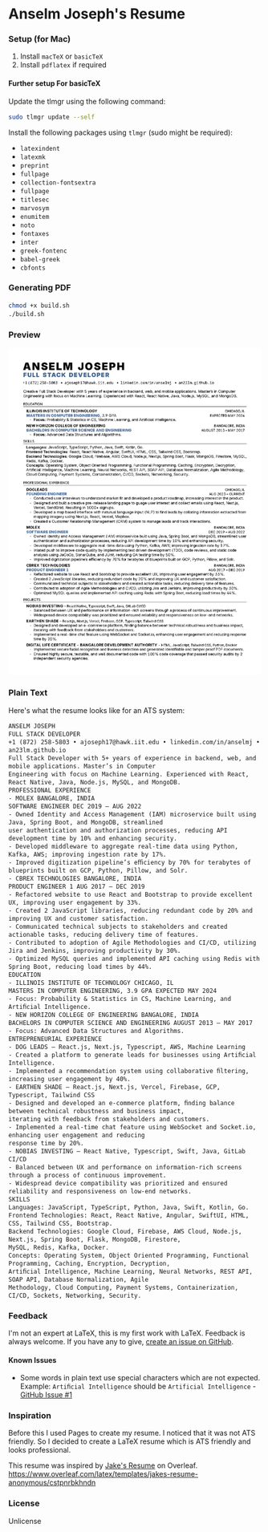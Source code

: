 # Anselm Joseph's Resume

### Setup (for Mac)
1. Install `macTeX` or `basicTeX`
2. Install `pdflatex` if required

#### Further setup For basicTeX
Update the tlmgr using the following command:
```bash
sudo tlmgr update --self
```
Install the following packages using `tlmgr` (sudo might be required):
- `latexindent`
- `latexmk`
- `preprint`
- `fullpage`
- `collection-fontsextra`
- `fullpage`
- `titlesec`
- `marvosym`
- `enumitem`
- `noto`
- `fontaxes`
- `inter`
- `greek-fontenc`
- `babel-greek`
- `cbfonts`

### Generating PDF
```bash
chmod +x build.sh
./build.sh
```

### Preview
![Resume](resume.png)

### Plain Text
Here's what the resume looks like for an ATS system:
```
ANSELM JOSEPH
FULL STACK DEVELOPER
+1 (872) 258-5803 • ajoseph17@hawk.iit.edu • linkedin.com/in/anselmj • an23lm.github.io
Full Stack Developer with 5+ years of experience in backend, web, and mobile applications. Master’s in Computer
Engineering with focus on Machine Learning. Experienced with React, React Native, Java, Node.js, MySQL, and MongoDB.
PROFESSIONAL EXPERIENCE
- MOLEX BANGALORE, INDIA
SOFTWARE ENGINEER DEC 2019 – AUG 2022
- Owned Identity and Access Management (IAM) microservice built using Java, Spring Boot, and MongoDB, streamlined
user authentication and authorization processes, reducing API development time by 10% and enhancing security.
- Developed middleware to aggregate real-time data using Python, Kafka, AWS; improving ingestion rate by 17%.
- Improved digitization pipeline’s eﬃciency by 70% for terabytes of blueprints built on GCP, Python, Pillow, and Solr.
- CBREX TECHNOLOGIES BANGALORE, INDIA
PRODUCT ENGINEER 1 AUG 2017 – DEC 2019
- Refactored website to use React and Bootstrap to provide excellent UX, improving user engagement by 33%.
- Created 2 JavaScript libraries, reducing redundant code by 20% and improving UX and customer satisfaction.
- Communicated technical subjects to stakeholders and created actionable tasks, reducing delivery time of features.
- Contributed to adoption of Agile Methodologies and CI/CD, utilizing Jira and Jenkins, improving productivity by 30%.
- Optimized MySQL queries and implemented API caching using Redis with Spring Boot, reducing load times by 44%.
EDUCATION
- ILLINOIS INSTITUTE OF TECHNOLOGY CHICAGO, IL
MASTERS IN COMPUTER ENGINEERING, 3.9 GPA EXPECTED MAY 2024
- Focus: Probability & Statistics in CS, Machine Learning, and Artiﬁcial Intelligence.
- NEW HORIZON COLLEGE OF ENGINEERING BANGALORE, INDIA
BACHELORS IN COMPUTER SCIENCE AND ENGINEERING AUGUST 2013 – MAY 2017
- Focus: Advanced Data Structures and Algorithms.
ENTREPRENEURIAL EXPERIENCE
- DOG LEADS – React.js, Next.js, Typescript, AWS, Machine Learning
- Created a platform to generate leads for businesses using Artiﬁcial Intelligence.
- Implemented a recommendation system using collaborative ﬁltering, increasing user engagement by 40%.
- EARTHEN SHADE – React.js, Next.js, Vercel, Firebase, GCP, Typescript, Tailwind CSS
- Designed and developed an e-commerce platform, ﬁnding balance between technical robustness and business impact,
iterating with feedback from stakeholders and customers.
- Implemented a real-time chat feature using WebSocket and Socket.io, enhancing user engagement and reducing
response time by 20%.
- NOBIAS INVESTING – React Native, Typescript, Swift, Java, GitLab CI/CD
- Balanced between UX and performance on information-rich screens through a process of continuous improvement.
- Widespread device compatibility was prioritized and ensured reliability and responsiveness on low-end networks.
SKILLS
Languages: JavaScript, TypeScript, Python, Java, Swift, Kotlin, Go.
Frontend Technologies: React, React Native, Angular, SwiftUI, HTML, CSS, Tailwind CSS, Bootstrap.
Backend Technologies: Google Cloud, Firebase, AWS Cloud, Node.js, Next.js, Spring Boot, Flask, MongoDB, Firestore,
MySQL, Redis, Kafka, Docker.
Concepts: Operating System, Object Oriented Programming, Functional Programming, Caching, Encryption, Decryption,
Artiﬁcial Intelligence, Machine Learning, Neural Networks, REST API, SOAP API, Database Normalization, Agile
Methodology, Cloud Computing, Payment Systems, Containerization, CI/CD, Sockets, Networking, Security.
```

### Feedback
I'm not an expert at LaTeX, this is my first work with LaTeX. Feedback is always welcome. If you have any to give, [create an issue on GitHub](https://github.com/an23lm/resume/issues).

#### Known Issues
- Some words in plain text use special characters which are not expected. Example: `Artiﬁcial Intelligence` should be `Artificial Intelligence` - [GitHub Issue #1](https://github.com/an23lm/resume/issues/1)

### Inspiration
Before this I used Pages to create my resume. I noticed that it was not ATS friendly. So I decided to create a LaTeX resume which is ATS friendly and looks professional.

This resume was inspired by [Jake's Resume](https://www.overleaf.com/latex/templates/jakes-resume-anonymous/cstpnrbkhndn) on Overleaf.
https://www.overleaf.com/latex/templates/jakes-resume-anonymous/cstpnrbkhndn

### License
Unlicense
